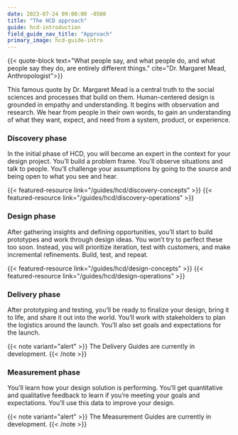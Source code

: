 ```yaml
---
date: 2023-07-24 09:00:00 -0500
title: "The HCD approach"
guide: hcd-introduction
field_guide_nav_title: "Approach"
primary_image: hcd-guide-intro
---
```


{{< quote-block text="What people say, and what people do, and what people say they do, are entirely different things." cite="Dr. Margaret Mead, Anthropologist">}}

This famous quote by Dr. Margaret Mead is a central truth to the social sciences and processes that build on them. Human-centered design is grounded in empathy and understanding. It begins with observation and research. We hear from people in their own words, to gain an understanding of what they want, expect, and need from a system, product, or experience.

### Discovery phase

In the initial phase of HCD, you will become an expert in the context for your design project. You’ll build a problem frame. You’ll observe situations and talk to people. You’ll challenge your assumptions by going to the source and being open to what you see and hear.

{{< featured-resource link="/guides/hcd/discovery-concepts" >}}
{{< featured-resource link="/guides/hcd/discovery-operations" >}}

### Design phase

After gathering insights and defining opportunities, you’ll start to build prototypes and work through design ideas. You won’t try to perfect these too soon. Instead, you will prioritize iteration, test with customers, and make incremental refinements. Build, test, and repeat.

{{< featured-resource link="/guides/hcd/design-concepts" >}}
{{< featured-resource link="/guides/hcd/design-operations" >}}

### Delivery phase

After prototyping and testing, you’ll be ready to finalize your design, bring it to life, and share it out into the world. You’ll work with stakeholders to plan the logistics around the launch. You’ll also set goals and expectations for the launch.

{{< note variant="alert" >}}
The Delivery Guides are currently in development.
{{< /note >}}

### Measurement phase

You’ll learn how your design solution is performing. You’ll get quantitative and qualitative feedback to learn if you’re meeting your goals and expectations. You’ll use this data to improve your design.

{{< note variant="alert" >}}
The Measurement Guides are currently in development.
{{< /note >}}
